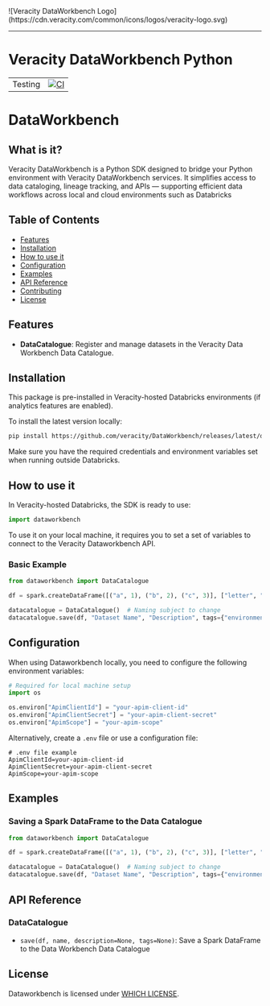 <picture align="center">
  <source media="(prefers-color-scheme: dark)" srcset="https://cdn.veracity.com/common/icons/logos/veracity-logo.svg">
  ![Veracity DataWorkbench Logo](https://cdn.veracity.com/common/icons/logos/veracity-logo.svg)
</picture>

-----------------

# Veracity DataWorkbench Python

| | |
| --- | --- |
| Testing | [![CI](https://github.com/veracity/DataWorkbench/actions/workflows/ci.yml/badge.svg)](https://github.com/veracity/DataWorkbench/actions/workflows/ci.yml) |


# DataWorkbench

## What is it?
Veracity DataWorkbench is a Python SDK designed to bridge your Python environment with Veracity DataWorkbench services. It simplifies access to data cataloging, lineage tracking, and APIs — supporting efficient data workflows across local and cloud environments such as Databricks


## Table of Contents
- [Features](#features)
- [Installation](#installation)
- [How to use it](#how-to-use-it)
- [Configuration](#configuration)
- [Examples](#examples)
- [API Reference](#api-reference)
- [Contributing](#contributing)
- [License](#license)

## Features
- **DataCatalogue**: Register and manage datasets in the Veracity Data Workbench Data Catalogue.

## Installation
This package is pre-installed in Veracity-hosted Databricks environments (if analytics features are enabled).

To install the latest version locally:

```sh
pip install https://github.com/veracity/DataWorkbench/releases/latest/download/dataworkbench-1.0-py3-none-any.whl
```
Make sure you have the required credentials and environment variables set when running outside Databricks.


## How to use it
In Veracity-hosted Databricks, the SDK is ready to use:

```python
import dataworkbench
```

To use it on your local machine, it requires you to set a set of variables to connect to the Veracity Dataworkbench API.

### Basic Example

```python
from dataworkbench import DataCatalogue

df = spark.createDataFrame([("a", 1), ("b", 2), ("c", 3)], ["letter", "number"])

datacatalogue = DataCatalogue()  # Naming subject to change
datacatalogue.save(df, "Dataset Name", "Description", tags={"environment": ["test"]})
```

## Configuration

When using Dataworkbench locally, you need to configure the following environment variables:

```python
# Required for local machine setup
import os

os.environ["ApimClientId"] = "your-apim-client-id"
os.environ["ApimClientSecret"] = "your-apim-client-secret"
os.environ["ApimScope"] = "your-apim-scope"
```

Alternatively, create a `.env` file or use a configuration file:

```
# .env file example
ApimClientId=your-apim-client-id
ApimClientSecret=your-apim-client-secret
ApimScope=your-apim-scope
```

## Examples

### Saving a Spark DataFrame to the Data Catalogue

```python
from dataworkbench import DataCatalogue

df = spark.createDataFrame([("a", 1), ("b", 2), ("c", 3)], ["letter", "number"])

datacatalogue = DataCatalogue()  # Naming subject to change
datacatalogue.save(df, "Dataset Name", "Description", tags={"environment": ["test"]})
```

## API Reference

### DataCatalogue

- `save(df, name, description=None, tags=None)`: Save a Spark DataFrame to the Data Workbench Data Catalogue


## License

Dataworkbench is licensed under [WHICH LICENSE](LICENSE).
